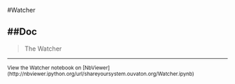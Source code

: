 
<!--
FrozenIsBool False
-->

#Watcher

##Doc
----


> 
> The Watcher 
> 
> 

----

<small>
View the Watcher notebook on [NbViewer](http://nbviewer.ipython.org/url/shareyoursystem.ouvaton.org/Watcher.ipynb)
</small>

